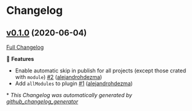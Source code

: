 # Changelog

## [v0.1.0](https://github.com/alejandrohdezma/sbt-modules/tree/v0.1.0) (2020-06-04)

[Full Changelog](https://github.com/alejandrohdezma/sbt-modules/compare/853e2ceb5714f6deeb1212c12e762e2a402df902...v0.1.0)

🚀 **Features**

- Enable automatic skip in publish for all projects \(except those crated with `module`\) [\#2](https://github.com/alejandrohdezma/sbt-modules/pull/2) ([alejandrohdezma](https://github.com/alejandrohdezma))
- Add `allModules` to plugin [\#1](https://github.com/alejandrohdezma/sbt-modules/pull/1) ([alejandrohdezma](https://github.com/alejandrohdezma))



\* *This Changelog was automatically generated by [github_changelog_generator](https://github.com/github-changelog-generator/github-changelog-generator)*
